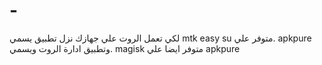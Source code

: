 # -
لكي تعمل الروت علي جهازك نزل تطبيق يسمي mtk easy su متوفر علي. apkpure وتطبيق ادارة الروت ويسمي. magisk متوفر ايضا علي apkpure
